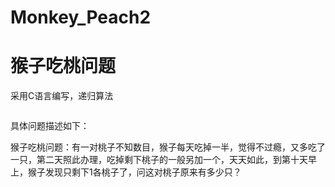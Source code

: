 # Monkey_Peach2
<h1>猴子吃桃问题</h1>

<p>采用C语言编写，递归算法</p>
<img></img>

具体问题描述如下：

猴子吃桃问题：有一对桃子不知数目，猴子每天吃掉一半，觉得不过瘾，又多吃了一只，第二天照此办理，吃掉剩下桃子的一般另加一个，天天如此，到第十天早上，猴子发现只剩下1各桃子了，问这对桃子原来有多少只？
